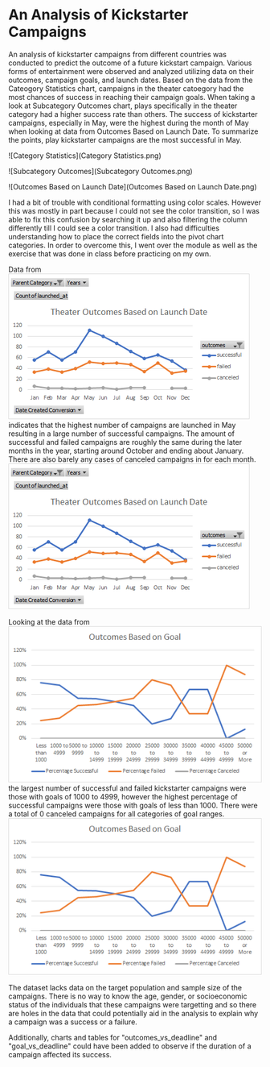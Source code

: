 # An Analysis of Kickstarter Campaigns
An analysis of kickstarter campaigns from different countries was conducted to predict the outcome of a future kickstart campaign. Various forms of entertainment were observed and analyzed utilizing data on their outcomes, campaign goals, and launch dates. Based on the data from the Cateogory Statistics chart, campaigns in the theater catoegory had the most chances of success in reaching their campaign goals. When taking a look at Subcategory Outcomes chart, plays specifically in the theater category had a higher success rate than others. The success of kickstarter campaigns, especially in May, were the highest during the month of May when looking at data from Outcomes Based on Launch Date. To summarize the points, play kickstarter campaigns are the most successful in May.

![Category Statistics](Category Statistics.png) 

![Subcategory Outcomes](Subcategory Outcomes.png)

![Outcomes Based on Launch Date](Outcomes Based on Launch Date.png)

I had a bit of trouble with conditional formatting using color scales. However this was mostly in part because I could not see the color transition, so I was able to fix this confusion by searching it up and also filtering the column differently till I could see a color transition. I also had difficulties understanding how to place the correct fields into the pivot chart categories. In order to overcome this, I went over the module as well as the exercise that was done in class before practicing on my own. 

Data from ![Theater_Outcomes_vs_Launch](Theater_Outcomes_vs_Launch.png) indicates that the highest number of campaigns are launched in May resulting in a large number of successful campaigns. The amount of successful and failed campaigns are roughly the same during the later months in the year, starting around October and ending about January. There are also barely any cases of canceled campaigns in for each month.
![Theater_Outcomes_vs_Launch](Theater_Outcomes_vs_Launch.png)

Looking at the data from ![Outcomes_vs_Goals](Outcomes_vs_Goals.png) the largest number of successful and failed kickstarter campaigns were those with goals of 1000 to 4999, however the highest percentage of successful campaigns were those with goals of less than 1000. There were a total of 0 canceled campaigns for all categories of goal ranges. 
![Outcomes_vs_Goals](Outcomes_vs_Goals.png)

The dataset lacks data on the target population and sample size of the campaigns. There is no way to know the age, gender, or socioeconomic status of the individuals that these campaigns were targetting and so there are holes in the data that could potentially aid in the analysis to explain why a campaign was a success or a failure.

Additionally, charts and tables for "outcomes_vs_deadline" and "goal_vs_deadline" could have been added to observe if the duration of a campaign affected its success. 
